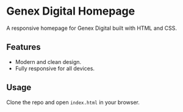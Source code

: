 # Genex Digital Homepage

A responsive homepage for Genex Digital built with HTML and CSS.

## Features
- Modern and clean design.
- Fully responsive for all devices.

## Usage
Clone the repo and open `index.html` in your browser.
